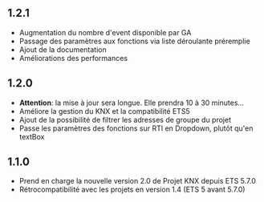 ## 1.2.1 
- Augmentation du nombre d'event disponible par GA
- Passage des paramètres aux fonctions via liste déroulante préremplie
- Ajout de la documentation 
- Améliorations des performances

## 1.2.0 
- **Attention**: la mise à jour sera longue. Elle prendra 10 à 30 minutes...
- Améliore la gestion du KNX et la compatibilité ETS5
- Ajout de la possibilité de filtrer les adresses de groupe du projet
- Passe les paramètres des fonctions sur RTI en Dropdown, plutôt qu'en textBox

## 1.1.0
- Prend en charge la nouvelle version 2.0 de Projet KNX depuis ETS 5.7.0
- Rétrocompatibilité avec les projets en version 1.4 (ETS 5 avant 5.7.0)
